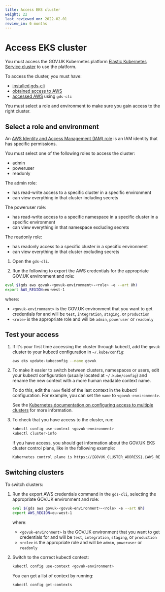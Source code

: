 ```yaml
---
title: Access EKS cluster
weight: 22
last_reviewed_on: 2022-02-01
review_in: 6 months
---
```


# Access EKS cluster

You must access the GOV.UK Kubernetes platform [Elastic Kubernetes Service cluster](https://kubernetes.io/docs/concepts/overview/components/) to use the platform.

To access the cluster, you must have:

- [installed gds-cli](https://docs.publishing.service.gov.uk/manual/get-started.html#3-install-gds-command-line-tools)
- [obtained access to AWS](https://docs.publishing.service.gov.uk/manual/get-started.html#7-get-aws-access)
- [accessed AWS](https://docs.publishing.service.gov.uk/manual/get-started.html#8-access-aws-for-the-first-time) using `gds-cli`

You must select a role and environment to make sure you gain access to the right cluster.

## Select a role and environment

An [AWS Identity and Access Management (IAM) role](https://docs.aws.amazon.com/IAM/latest/UserGuide/id_roles.html) is an IAM identity that has specific permissions.

You must select one of the following roles to access the cluster:

- admin
- poweruser
- readonly

The admin role:

- has read-write access to a specific cluster in a specific environment
- can view everything in that cluster including secrets

The poweruser role:

- has read-write access to a specific namespace in a specific cluster in a specific environment
- can view everything in that namespace excluding secrets

The readonly role:

- has readonly access to a specific cluster in a specific environment
- can view everything in that cluster excluding secrets

1. Open the `gds-cli`.

1. Run the following to export the AWS credentials for the appropriate GOV.UK environment and role:

  ```sh
  eval $(gds aws govuk-<govuk-environment>-<role> -e --art 8h)
  export AWS_REGION=eu-west-1
  ```
  where:
  - `<govuk-environment>` is the GOV.UK environment that you want to get credentials for and will be `test`, `integration`, `staging`, or `production`
  - `<role>` is the appropriate role and will be `admin`, `poweruser` or `readonly`

## Test your access

1. If it's your first time accessing the cluster through kubectl, add the `govuk` cluster to your kubectl configuration in `~/.kube/config`:

    ```sh
    aws eks update-kubeconfig --name govuk
    ```

1. To make it easier to switch between clusters, namespaces or users, edit your kubectl configuration (usually located at `~/.kube/config`) and rename the new context with a more human readable context name.

    To do this, edit the `name` field of the last context in the kubectl configuration. For example, you can set the `name` to `<govuk-environment>`.

    See the [Kubernetes documentation on configuring access to multiple clusters](https://kubernetes.io/docs/tasks/access-application-cluster/configure-access-multiple-clusters/) for more information.

1. To check that you have access to the cluster, run:

    ```sh
    kubectl config use-context <govuk-environment>
    kubectl cluster-info
    ```

    If you have access, you should get information about the GOV.UK EKS cluster control plane, like in the following example:

    ```sh
    Kubernetes control plane is https://{GOVUK_CLUSTER_ADDRESS}.{AWS_REGION}.eks.amazonaws.com
    ```

## Switching clusters

To switch clusters:

1. Run the export AWS credentials command in the `gds-cli`, selecting the appropriate GOV.UK environment and role:

     ```sh
     eval $(gds aws govuk-<govuk-environment>-<role> -e --art 8h)
     export AWS_REGION=eu-west-1
     ```
    where:
    - `<govuk-environment>` is the GOV.UK environment that you want to get credentials for and will be `test`, `integration`, `staging`, or `production`
    - `<role>` is the appropriate role and will be `admin`, `poweruser` or `readonly`

1. Switch to the correct kubectl context:

     ```sh
     kubectl config use-context <govuk-environment>
     ```

    You can get a list of context by running:

     ```sh
     kubectl config get-contexts
     ```
